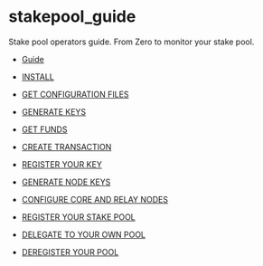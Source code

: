 # stakepool_guide
Stake pool operators guide. From Zero to monitor your stake pool.

  - [Guide](stakepool-running-doc.md)

  - [INSTALL](0_install.md)
  - [GET CONFIGURATION FILES](1_getConfigFiles.md)
  - [GENERATE KEYS](2_keys_and_addresses)  
  - [GET FUNDS](3_faucet.md)
  - [CREATE TRANSACTION](4_transactions.md)
  - [REGISTER YOUR KEY](5_register_key.md)
  - [GENERATE NODE KEYS](6_node_keys.md)
  - [CONFIGURE CORE AND RELAY NODES](7_core_relay.md)
  - [REGISTER YOUR STAKE POOL](8_register_stakepool.md)
  - [DELEGATE TO YOUR OWN POOL](9_delegate.md)
  - [DEREGISTER YOUR POOL]()
  
